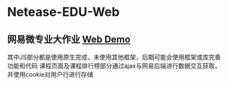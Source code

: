 # Netease-EDU-Web
## 网易微专业大作业  <a href="http://loogeek.github.io/Netease-EDU-Web" target="_blank">Web Demo</a>  
其中JS部分都是使用原生完成，未使用其他框架，后期可能会使用框架或库完善功能和代码
课程页面及课程排行榜部分通过ajax与网易后端进行数据交互获取，并使用cookie对用户行进行存储

